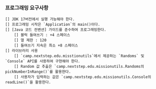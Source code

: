 ### 프로그래밍 요구사항

    [] JDK 17버전에서 실행 가능해야 한다.
    [] 프로그래밍 시작은 `Application`의 main()이다.
    [] [Java 코드 컨벤션] 가이드를 준수하여 프로그래밍한다.
        [] 블럭 들여쓰기 : +4 스페이스
        [] 열 제한 : 120
        [] 들여쓰기 지속은 최소 +8 스페이스
    [] 라이브러리 사용
        [] `camp.nextstep.edu.misstionutils`에서 제공하는 `Randoms` 및 `Console` API를 사용하여 구현해야 한다.
        [] Random 값 추출은 `camp.nextstep.edu.missionutils.Randoms의 pickNumberInRange()`를 활용한다.
        [] 사용자가 입력하는 값은 `camp.nextstep.edu.missionutils.Console의 readLine()`을 활용한다.


